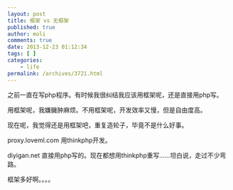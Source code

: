 ```yaml
---
layout: post
title: 框架 vs 无框架
published: true
author: moli
comments: true
date: 2013-12-23 01:12:34
tags: [ ]
categories:
    - life
permalink: /archives/3721.html
---
```

之前一直在写php程序。有时候我很纠结我应该用框架呢，还是直接用php写。

用框架呢，我嫌臃肿麻烦。不用框架呢，开发效率又慢，但是自由度高。

现在呢，我觉得还是用框架吧，重复造轮子，毕竟不是什么好事。

proxy.loveml.com 用thinkphp开发。

diyigan.net 直接用php写的。现在都想用thinkphp重写……坦白说，走过不少弯路。

框架多好啊。。。。